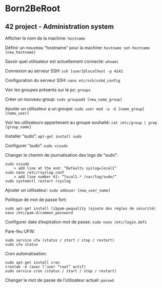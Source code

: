 # Born2BeRoot
## 42 project - Administration system

Afficher le nom de la machine:
```hostname```

Définir un nouveau “hostname” pour la machine:
```hostname set-hostname [new_hostname]```

Savoir quel utilisateur est actuellement connecté:
```whoami```

Connexion au serveur SSH:
```ssh [user]@localhost -p 4242```

Configuration du serveur SSH:
```nano etc/ssh/sshd_config```

Voir les groupes présents sur le pc:
```groups```

Créer un nouveau group:
```sudo groupadd [new_name_group]```

Ajouter un utilisateur a un groupe:
```sudo user mod -a -G [name_group] [name_user]```

Voir les utilisateurs appartenant au groupe souhaité:
```cat /etc/group | grep [group_name]```

Installer “sudo”:
```apt-get install sudo```

Configurer “sudo”:
```sudo visudo```

Changer le chemin de journalisation des logs de “sudo”:
```
sudo visudo
	> add line at the end: “Defaults syslog=local1”
sudo nano /etc/rsyslog.conf
	> add line number 61: “local1.*	/var/log/sudo/“
sudo systemctl restart rsyslog
```

Ajouter un utilisateur:
```sudo adduser [new_user_name]```

Politique de mot de passe fort:
```
sudo apt-get install libpam-pwquality (ajoute des règles de sécurité)
nano /etc/pam.d/common_password
```

Configurer date d’expiration mot de passe:
```sudo nano /etc/login.defs```

Pare-feu UFW:
```
sudo service ufw (status / start / stop / restart)
sudo ufw status
```

Cron automatisation:
```
sudo apt-get install cron
crontab -e (avec l’user “root” actif)
sudo service cron (status / start / stop / restart)
```

Changer le mot de passe de l’utilisateur actuel:
```passwd```
